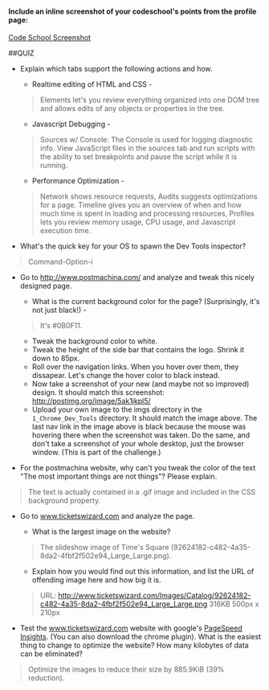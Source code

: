 #### Include an inline screenshot of your codeschool's points from the profile page:

[Code School Screenshot](http://github.com/jochambo/phase_0_unit_1/week_2/1_Chrome_Dev_Tools/imgs/report-card.png)

<!-- Modify the Markdown to include your answers. Don't delete the questions! -->

##QUIZ
* Explain which tabs support the following actions and how.
  
  * Realtime editing of HTML and CSS - 
  >Elements let's you review everything organized into one DOM tree and allows edits of any objects or properties in the tree.
  
  * Javascript Debugging - 
  >Sources w/ Console:  The Console is used for logging diagnostic info.  View JavaScript files in the sources tab and run scripts with the ability to set breakpoints and pause the script while it is running.

  * Performance Optimization - 
  >Network shows resource requests, Audits suggests optimizations for a page. Timeline gives you an overview of when and how much time is spent in loading and processing resources, Profiles lets you review memory usage, CPU usage, and Javascript execution time.

* What's the quick key for your OS to spawn the Dev Tools inspector? 
>Command-Option-i

* Go to http://www.postmachina.com/ and analyze and tweak this nicely designed page.
  * What is the current background color for the page?  (Surprisingly, it's not just black!) - 
  >It's #0B0F11.
  * Tweak the background color to white.
  * Tweak the height of the side bar that contains the logo.  Shrink it down to 85px.
  * Roll over the navigation links.  When you hover over them, they dissapear.  Let's change the hover color to black instead.
  * Now take a screenshot of your new (and maybe not so improved) design.  It should match this screenshot: http://postimg.org/image/5ak1jkpl5/
  * Upload your own image to the imgs directory in the `1_Chrome_Dev_Tools` directory.  It should match the image above. The last nav link in the image above is black because the mouse was hovering there when the screenshot was taken. Do the same, and don't take a screenshot of your whole desktop, just the browser window. (This is part of the challenge.)

* For the postmachina website, why can't you tweak the color of the text "The most important things are not things"?  Please explain.
>The text is actually contained in a .gif image and included in the CSS background property.

* Go to www.ticketswizard.com and analyze the page.  
  * What is the largest image on the website? 
  >The slideshow image of Time's Square (92624182-c482-4a35-8da2-4fbf2f502e94_Large_Large.png).
  * Explain how you would find out this information, and list the URL of offending image here and how big it is.  
  >URL: http://www.ticketswizard.com/Images/Catalog/92624182-c482-4a35-8da2-4fbf2f502e94_Large_Large.png 316KB 500px x 210px

* Test the www.ticketswizard.com website with google's [PageSpeed Insights](http://www.ticketswizard.com/).  (You can also download the chrome plugin).  What is the easiest thing to change to optimize the website?  How many kilobytes of data can be eliminated? 
>Optimize the images to reduce their size by 885.9KiB (39% reduction).